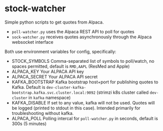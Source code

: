 # stock-watcher
Simple python scripts to get quotes from Alpaca.

* `poll-watcher.py` uses the Alpaca REST API to poll for quotes 
* `sock-watcher.py` receives quotes asynchronously through the Alpaca websocket interface

Both use environment variables for config, specifically:

* STOCK_SYMBOLS
    Comma-separated list of symbols to poll/watch, no spaces permitted, default is `RMD,AAPL` (ResMed and Apple)
* ALPACA_KEY
    Your ALPACA API key
* ALPACA_SECRET
    Your ALPACA API secret
* KAFKA_BOOTSTRAP
    Kafka bootstrap host+port for publishing quotes to Kafka. Default is `dev-cluster-kafka-bootstrap.kafka.svc.cluster.local:9092` (strimzi k8s cluster called `dev-cluster` in `kafka` namespace)
* KAFKA_DISABLE
    If set to any value, kafka will not be used. Quotes will be logged (printed to stdout in this case). Intended primarily for troubleshooting without kafka.
* ALPACA_POLL
    Polling intercal for `poll-watcher.py` in seconds, default is 300s (5 minutes)
